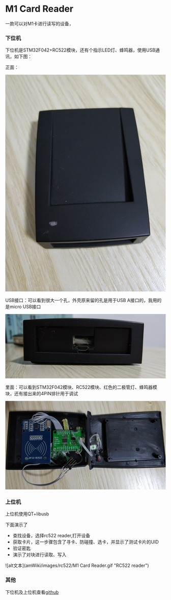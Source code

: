 # M1 Card Reader

一款可以对M1卡进行读写的设备，

### 下位机

下位机是STM32F042+RC522模块，还有个指示LED灯、蜂鸣器，使用USB通讯，如下图：

正面：

![alt文本](amWiki/images/rc522/rc522_4.jpg "RC522 reader")

USB接口：可以看到很大一个孔，外壳原来留的孔是用于USB A接口的，我用的是micro USB接口

![alt文本](amWiki/images/rc522/rc522_3.jpg "RC522 reader")

里面：可以看到STM32F042模块、RC522模块、红色的二极管灯、蜂鸣器模块，还有接出来的4PIN排针用于调试

![alt文本](amWiki/images/rc522/rc522_1.jpg "RC522 reader")

### 上位机
上位机使用QT+libusb

下面演示了
* 查找设备，选择rc522 reader,打开设备
* 获取卡片，这一步骤包含了寻卡、防碰撞、选卡，并显示了测试卡片的UID
* 验证密匙
* 演示了对块进行读取、写入

![alt文本](amWiki/images/rc522/M1 Card Reader.gif "RC522 reader")

### 其他

下位机及上位机查看[github](https://github.com/halin-Lab/STM32F042/tree/master/software/RC522)
